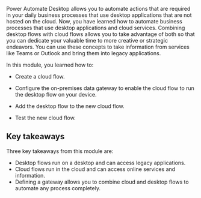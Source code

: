 Power Automate Desktop allows you to automate actions that are required in your daily business processes that use desktop applications that are not hosted on the cloud. Now, you have learned how to automate business processes that use desktop applications and cloud services. Combining desktop flows with cloud flows allows you to take advantage of both so that you can dedicate your valuable time to more creative or strategic endeavors. You can use these concepts to take information from services like Teams or Outlook and bring them into legacy applications.

In this module, you learned how to:

-   Create a cloud flow.

-   Configure the on-premises data gateway to enable the cloud flow to run the desktop flow on your device.

-   Add the desktop flow to the new cloud flow.

-   Test the new cloud flow.

## Key takeaways

Three key takeaways from this module are:

- Desktop flows run on a desktop and can access legacy applications.
- Cloud flows run in the cloud and can access online services and information.
- Defining a gateway allows you to combine cloud and desktop flows to automate any process completely.
